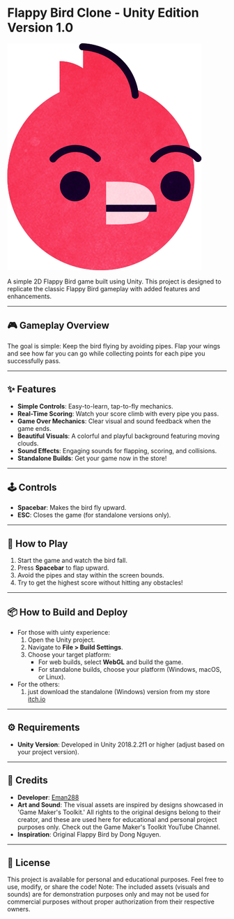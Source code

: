 # Flappy Bird Clone - Unity Edition Version 1.0

![Bird](Assets/unitytut-birdbody.png)

A simple 2D Flappy Bird game built using Unity. This project is designed to replicate the classic Flappy Bird gameplay with added features and enhancements.

---

## 🎮 Gameplay Overview
The goal is simple: Keep the bird flying by avoiding pipes. Flap your wings and see how far you can go while collecting points for each pipe you successfully pass.

---

## ✨ Features
- **Simple Controls**: Easy-to-learn, tap-to-fly mechanics.
- **Real-Time Scoring**: Watch your score climb with every pipe you pass.
- **Game Over Mechanics**: Clear visual and sound feedback when the game ends.
- **Beautiful Visuals**: A colorful and playful background featuring moving clouds.
- **Sound Effects**: Engaging sounds for flapping, scoring, and collisions.
- **Standalone Builds**: Get your game now in the store!
---

## 🕹️ Controls
- **Spacebar**: Makes the bird fly upward.
- **ESC**: Closes the game (for standalone versions only).

---

## 🚀 How to Play 
1. Start the game and watch the bird fall.
2. Press **Spacebar** to flap upward.
3. Avoid the pipes and stay within the screen bounds.
4. Try to get the highest score without hitting any obstacles!

---

## 📦 How to Build and Deploy
- For those with uinty experience:
  1. Open the Unity project.
  2. Navigate to **File > Build Settings**.
  3. Choose your target platform:
     - For web builds, select **WebGL** and build the game.
     - For standalone builds, choose your platform (Windows, macOS, or Linux).
- For the others:
    1. just download the standalone (Windows) version from my store [itch.io](https://emma288.itch.io/flappybird)

---

## ⚙️ Requirements
- **Unity Version**: Developed in Unity 2018.2.2f1 or higher (adjust based on your project version).
  
---

## 👥 Credits
- **Developer**: [Eman288](https://github.com/Eman288)
- **Art and Sound**: The visual assets are inspired by designs showcased in 'Game Maker's Toolkit.' All rights to the original designs belong to their creator, and these are used here for educational and personal project purposes only. Check out the Game Maker's Toolkit YouTube Channel.
- **Inspiration**: Original Flappy Bird by Dong Nguyen.

---

## 📝 License
This project is available for personal and educational purposes. Feel free to use, modify, or share the code! Note: The included assets (visuals and sounds) are for demonstration purposes only and may not be used for commercial purposes without proper authorization from their respective owners.


